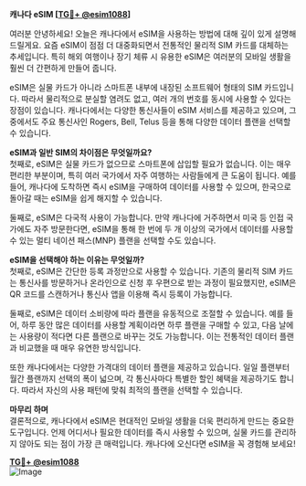 **캐나다 eSIM [[TG💪+ @esim1088](https://t.me/s/esim1088)]**

여러분 안녕하세요! 오늘은 캐나다에서 eSIM을 사용하는 방법에 대해 깊이 있게 설명해 드릴게요. 요즘 eSIM이 점점 더 대중화되면서 전통적인 물리적 SIM 카드를 대체하는 추세입니다. 특히 해외 여행이나 장기 체류 시 유용한 eSIM은 여러분의 모바일 생활을 훨씬 더 간편하게 만들어 줍니다.

eSIM은 실물 카드가 아니라 스마트폰 내부에 내장된 소프트웨어 형태의 SIM 카드입니다. 따라서 물리적으로 분실할 염려도 없고, 여러 개의 번호를 동시에 사용할 수 있다는 장점이 있습니다. 캐나다에서는 다양한 통신사들이 eSIM 서비스를 제공하고 있으며, 그중에서도 주요 통신사인 Rogers, Bell, Telus 등을 통해 다양한 데이터 플랜을 선택할 수 있습니다.

**eSIM과 일반 SIM의 차이점은 무엇일까요?**  
첫째로, eSIM은 실물 카드가 없으므로 스마트폰에 삽입할 필요가 없습니다. 이는 매우 편리한 부분이며, 특히 여러 국가에서 자주 여행하는 사람들에게 큰 도움이 됩니다. 예를 들어, 캐나다에 도착하면 즉시 eSIM을 구매하여 데이터를 사용할 수 있으며, 한국으로 돌아갈 때는 eSIM을 쉽게 해지할 수 있습니다.

둘째로, eSIM은 다국적 사용이 가능합니다. 만약 캐나다에 거주하면서 미국 등 인접 국가에도 자주 방문한다면, eSIM을 통해 한 번에 두 개 이상의 국가에서 데이터를 사용할 수 있는 멀티 네이션 패스(MNP) 플랜을 선택할 수도 있습니다.

**eSIM을 선택해야 하는 이유는 무엇일까?**  
첫째로, eSIM은 간단한 등록 과정만으로 사용할 수 있습니다. 기존의 물리적 SIM 카드는 통신사를 방문하거나 온라인으로 신청 후 우편으로 받는 과정이 필요했지만, eSIM은 QR 코드를 스캔하거나 통신사 앱을 이용해 즉시 등록이 가능합니다.

둘째로, eSIM은 데이터 소비량에 따라 플랜을 유동적으로 조절할 수 있습니다. 예를 들어, 하루 동안 많은 데이터를 사용할 계획이라면 하루 플랜을 구매할 수 있고, 다음 날에는 사용량이 적다면 다른 플랜으로 바꾸는 것도 가능합니다. 이는 전통적인 데이터 플랜과 비교했을 때 매우 유연한 방식입니다.

또한 캐나다에서는 다양한 가격대의 데이터 플랜을 제공하고 있습니다. 일일 플랜부터 월간 플랜까지 선택의 폭이 넓으며, 각 통신사마다 특별한 할인 혜택을 제공하기도 합니다. 따라서 자신의 사용 패턴에 맞춰 최적의 플랜을 선택할 수 있습니다.

**마무리 하며**  
결론적으로, 캐나다에서 eSIM은 현대적인 모바일 생활을 더욱 편리하게 만드는 중요한 도구입니다. 언제 어디서나 필요한 데이터를 즉시 사용할 수 있으며, 실물 카드를 관리하지 않아도 되는 점이 가장 큰 매력입니다. 캐나다에 오신다면 eSIM을 꼭 경험해 보세요!

**[TG💪+ @esim1088](https://t.me/s/esim1088)**  
![Image](https://i.postimg.cc/Y0z9fWf4/image.png)